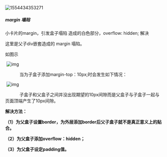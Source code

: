 ![1554434353271](C:\Users\Zoe\AppData\Roaming\Typora\typora-user-images\1554434353271.png)

##### margin 塌陷

小卡片的margin，引发盒子塌陷 造成的白色部分，overflow: hidden; 解决



这里是父子div嵌套造成的 margin 塌陷。

如图示

​         ![img](https://images2015.cnblogs.com/blog/979950/201609/979950-20160923182706012-1314391800.png)

　　　 当为子盒子添加margin-top：10px;时会发生如下情况：

​          ![img](https://images2015.cnblogs.com/blog/979950/201609/979950-20160923182706340-1945431455.png)

　　　 子盒子和父盒子之间并没出现期望的10px间隙而是父盒子与子盒子一起与页面顶端产生了10px间隙。



**解决方法：**

**（1）为父盒子设置border，为外层添加border后父子盒子就不是真正意义上的贴合。**

**（2）为父盒子添加overflow：hidden；**

**（3）为父盒子设定padding值。**

